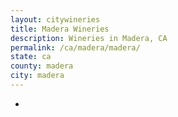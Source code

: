 ```yaml
---
layout: citywineries
title: Madera Wineries
description: Wineries in Madera, CA
permalink: /ca/madera/madera/
state: ca
county: madera
city: madera
---
```

-
